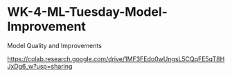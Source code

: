 # WK-4-ML-Tuesday-Model-Improvement
Model Quality and Improvements

https://colab.research.google.com/drive/1MF3FEdo0wUngsL5CQqFE5qT8HJxDg6_w?usp=sharing
